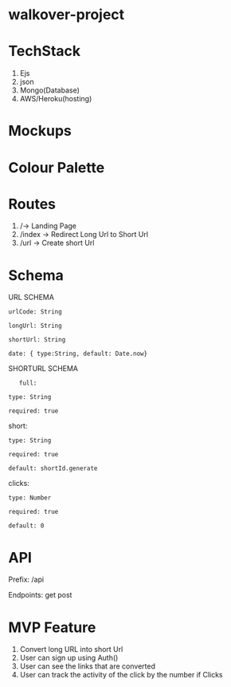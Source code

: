 # walkover-project
# TechStack
1. Ejs
2. json
3. Mongo(Database)
4. AWS/Heroku(hosting)

# Mockups



# Colour Palette
# Routes
1. /-> Landing Page
2. /index -> Redirect Long Url to Short Url
3. /url -> Create short Url

# Schema
URL SCHEMA
   
    urlCode: String
    
    longUrl: String
    
    shortUrl: String
    
    date: { type:String, default: Date.now}
    
 SHORTURL SCHEMA
 
       full:  
       
    type: String
    
    required: true
  
  short: 
  
    type: String
    
    required: true
    
    default: shortId.generate
  
  clicks: 
  
    type: Number
    
    required: true
    
    default: 0
    
    
# API

Prefix: /api

Endpoints:
get
post

# MVP Feature


1. Convert long URL into short Url
2. User can sign up using Auth()
3. User can see the links that are converted
4. User can track the activity of the click by the number if Clicks



